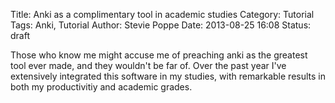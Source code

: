 Title: Anki as a complimentary tool in academic studies
Category: Tutorial
Tags: Anki, Tutorial
Author: Stevie Poppe
Date: 2013-08-25 16:08
Status: draft

Those who know me might accuse me of preaching anki as the greatest tool ever made, and they wouldn't be far of. Over the past year I've extensively integrated this software in my studies, with remarkable results in both my productivitiy and academic grades.